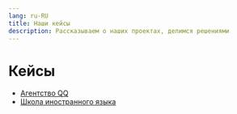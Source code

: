 ```yaml
---
lang: ru-RU
title: Наши кейсы
description: Рассказываем о наших проектах, делимся решениями
---
```


# Кейсы

- [Агентство QQ](qq-agency.md)
- [Школа иностранного языка](lang-school.md)